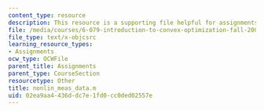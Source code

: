```yaml
---
content_type: resource
description: This resource is a supporting file helpful for assignments.
file: /media/courses/6-079-introduction-to-convex-optimization-fall-2009/02ea9aa4436ddc7e1fd0cc0ded02557e_nonlin_meas_data.m
file_type: text/x-objcsrc
learning_resource_types:
- Assignments
ocw_type: OCWFile
parent_title: Assignments
parent_type: CourseSection
resourcetype: Other
title: nonlin_meas_data.m
uid: 02ea9aa4-436d-dc7e-1fd0-cc0ded02557e
---
```

